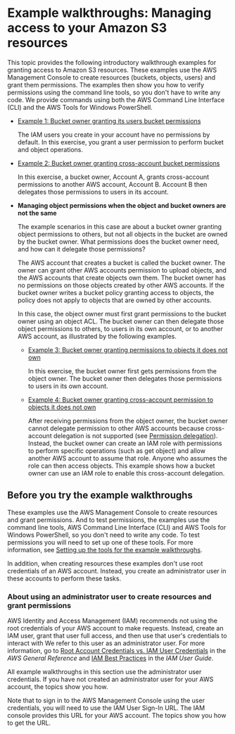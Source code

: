 # Example walkthroughs: Managing access to your Amazon S3 resources<a name="example-walkthroughs-managing-access"></a>

This topic provides the following introductory walkthrough examples for granting access to Amazon S3 resources\. These examples use the AWS Management Console to create resources \(buckets, objects, users\) and grant them permissions\. The examples then show you how to verify permissions using the command line tools, so you don't have to write any code\. We provide commands using both the AWS Command Line Interface \(CLI\) and the AWS Tools for Windows PowerShell\.
+ [Example 1: Bucket owner granting its users bucket permissions ](example-walkthroughs-managing-access-example1.md)

  The IAM users you create in your account have no permissions by default\. In this exercise, you grant a user permission to perform bucket and object operations\.
+ [Example 2: Bucket owner granting cross\-account bucket permissions ](example-walkthroughs-managing-access-example2.md)

  In this exercise, a bucket owner, Account A, grants cross\-account permissions to another AWS account, Account B\. Account B then delegates those permissions to users in its account\. 
+ **Managing object permissions when the object and bucket owners are not the same**

  The example scenarios in this case are about a bucket owner granting object permissions to others, but not all objects in the bucket are owned by the bucket owner\. What permissions does the bucket owner need, and how can it delegate those permissions?

  The AWS account that creates a bucket is called the bucket owner\. The owner can grant other AWS accounts permission to upload objects, and the AWS accounts that create objects own them\. The bucket owner has no permissions on those objects created by other AWS accounts\. If the bucket owner writes a bucket policy granting access to objects, the policy does not apply to objects that are owned by other accounts\. 

  In this case, the object owner must first grant permissions to the bucket owner using an object ACL\. The bucket owner can then delegate those object permissions to others, to users in its own account, or to another AWS account, as illustrated by the following examples\.
  + [Example 3: Bucket owner granting permissions to objects it does not own](example-walkthroughs-managing-access-example3.md)

    In this exercise, the bucket owner first gets permissions from the object owner\. The bucket owner then delegates those permissions to users in its own account\.
  + [Example 4: Bucket owner granting cross\-account permission to objects it does not own](example-walkthroughs-managing-access-example4.md)

    After receiving permissions from the object owner, the bucket owner cannot delegate permission to other AWS accounts because cross\-account delegation is not supported \(see [Permission delegation](access-policy-alternatives-guidelines.md#permission-delegation)\)\. Instead, the bucket owner can create an IAM role with permissions to perform specific operations \(such as get object\) and allow another AWS account to assume that role\. Anyone who assumes the role can then access objects\. This example shows how a bucket owner can use an IAM role to enable this cross\-account delegation\. 

## Before you try the example walkthroughs<a name="before-you-try-example-walkthroughs-manage-access"></a>

These examples use the AWS Management Console to create resources and grant permissions\. And to test permissions, the examples use the command line tools, AWS Command Line Interface \(CLI\) and AWS Tools for Windows PowerShell, so you don't need to write any code\. To test permissions you will need to set up one of these tools\. For more information, see [Setting up the tools for the example walkthroughs](policy-eval-walkthrough-download-awscli.md)\. 

In addition, when creating resources these examples don't use root credentials of an AWS account\. Instead, you create an administrator user in these accounts to perform these tasks\. 

### About using an administrator user to create resources and grant permissions<a name="about-using-root-credentials"></a>

AWS Identity and Access Management \(IAM\) recommends not using the root credentials of your AWS account to make requests\. Instead, create an IAM user, grant that user full access, and then use that user's credentials to interact with We refer to this user as an administrator user\. For more information, go to [Root Account Credentials vs\. IAM User Credentials](https://docs.aws.amazon.com/general/latest/gr/root-vs-iam.html) in the *AWS General Reference* and [IAM Best Practices](https://docs.aws.amazon.com/IAM/latest/UserGuide/best-practices.html) in the *IAM User Guide*\.

All example walkthroughs in this section use the administrator user credentials\. If you have not created an administrator user for your AWS account, the topics show you how\. 

Note that to sign in to the AWS Management Console using the user credentials, you will need to use the IAM User Sign\-In URL\. The IAM console provides this URL for your AWS account\. The topics show you how to get the URL\.